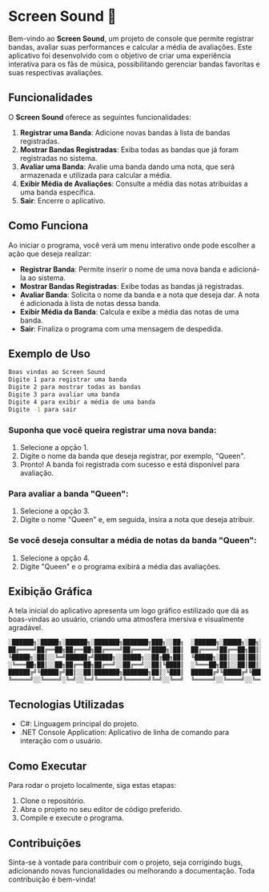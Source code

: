 # Screen Sound 🎵

Bem-vindo ao **Screen Sound**, um projeto de console que permite registrar bandas, avaliar suas performances e calcular a média de avaliações. Este aplicativo foi desenvolvido com o objetivo de criar uma experiência interativa para os fãs de música, possibilitando gerenciar bandas favoritas e suas respectivas avaliações.

## Funcionalidades

O **Screen Sound** oferece as seguintes funcionalidades:

1. **Registrar uma Banda**: Adicione novas bandas à lista de bandas registradas.
2. **Mostrar Bandas Registradas**: Exiba todas as bandas que já foram registradas no sistema.
3. **Avaliar uma Banda**: Avalie uma banda dando uma nota, que será armazenada e utilizada para calcular a média.
4. **Exibir Média de Avaliações**: Consulte a média das notas atribuídas a uma banda específica.
5. **Sair**: Encerre o aplicativo.

## Como Funciona

Ao iniciar o programa, você verá um menu interativo onde pode escolher a ação que deseja realizar:

- **Registrar Banda**: Permite inserir o nome de uma nova banda e adicioná-la ao sistema.
- **Mostrar Bandas Registradas**: Exibe todas as bandas já registradas.
- **Avaliar Banda**: Solicita o nome da banda e a nota que deseja dar. A nota é adicionada à lista de notas dessa banda.
- **Exibir Média da Banda**: Calcula e exibe a média das notas de uma banda.
- **Sair**: Finaliza o programa com uma mensagem de despedida.

## Exemplo de Uso

```bash
Boas vindas ao Screen Sound
Digite 1 para registrar uma banda
Digite 2 para mostrar todas as bandas
Digite 3 para avaliar uma banda
Digite 4 para exibir a média de uma banda
Digite -1 para sair
```

### Suponha que você queira registrar uma nova banda:

1. Selecione a opção 1.
2. Digite o nome da banda que deseja registrar, por exemplo, "Queen".
3. Pronto! A banda foi registrada com sucesso e está disponível para avaliação.

### Para avaliar a banda "Queen":

1. Selecione a opção 3.
2. Digite o nome "Queen" e, em seguida, insira a nota que deseja atribuir.

### Se você deseja consultar a média de notas da banda "Queen":

1. Selecione a opção 4.
2. Digite "Queen" e o programa exibirá a média das avaliações.

## Exibição Gráfica
A tela inicial do aplicativo apresenta um logo gráfico estilizado que dá as boas-vindas ao usuário, criando uma atmosfera imersiva e visualmente agradável.

```bash
░██████╗░█████╗░██████╗░███████╗███████╗███╗░░██╗  ░██████╗░█████╗░██╗░░░██╗███╗░░██╗██████╗░
██╔════╝██╔══██╗██╔══██╗██╔════╝██╔════╝████╗░██║  ██╔════╝██╔══██╗██║░░░██║████╗░██║██╔══██╗
╚█████╗░██║░░╚═╝██████╔╝█████╗░░█████╗░░██╔██╗██║  ╚█████╗░██║░░██║██║░░░██║██╔██╗██║██║░░██║
░╚═══██╗██║░░██╗██╔══██╗██╔══╝░░██╔══╝░░██║╚████║  ░╚═══██╗██║░░██║██║░░░██║██║╚████║██║░░██║
██████╔╝╚█████╔╝██║░░██║███████╗███████╗██║░╚███║  ██████╔╝╚█████╔╝╚██████╔╝██║░╚███║██████╔╝
╚═════╝░░╚════╝░╚═╝░░╚═╝╚══════╝╚══════╝╚═╝░░╚══╝  ╚═════╝░░╚════╝░░╚═════╝░╚═╝░░╚══╝╚═════╝░
```

## Tecnologias Utilizadas
* C#: Linguagem principal do projeto.
* .NET Console Application: Aplicativo de linha de comando para interação com o usuário.

## Como Executar
Para rodar o projeto localmente, siga estas etapas:

1. Clone o repositório.
2. Abra o projeto no seu editor de código preferido.
3. Compile e execute o programa.

## Contribuições
Sinta-se à vontade para contribuir com o projeto, seja corrigindo bugs, adicionando novas funcionalidades ou melhorando a documentação. Toda contribuição é bem-vinda!

